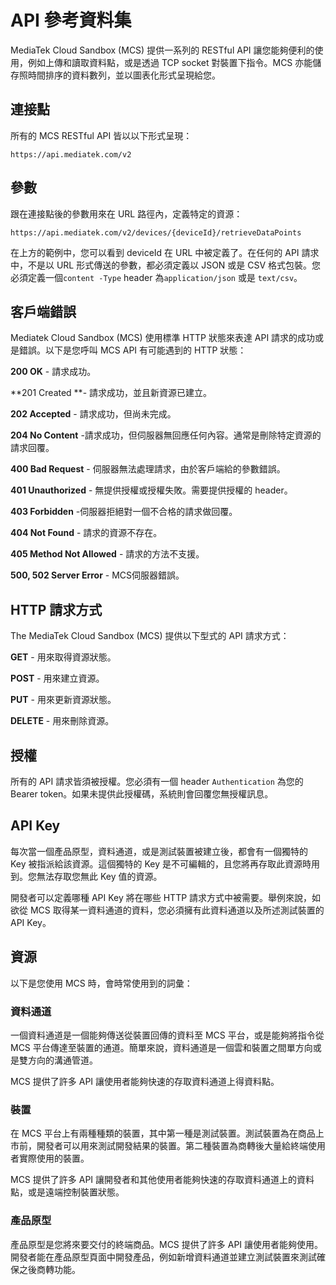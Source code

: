 # API 參考資料集

MediaTek Cloud Sandbox (MCS) 提供一系列的 RESTful API 讓您能夠便利的使用，例如上傳和讀取資料點，或是透過 TCP socket 對裝置下指令。MCS 亦能儲存照時間排序的資料數列，並以圖表化形式呈現給您。


## 連接點

所有的 MCS RESTful API 皆以以下形式呈現：

```
https://api.mediatek.com/v2
```

## 參數

跟在連接點後的參數用來在 URL 路徑內，定義特定的資源：

```
https://api.mediatek.com/v2/devices/{deviceId}/retrieveDataPoints

```

在上方的範例中，您可以看到 deviceId 在 URL 中被定義了。在任何的 API 請求中，不是以 URL 形式傳送的參數，都必須定義以 JSON 或是 CSV 格式包裝。您必須定義一個`content -Type` header 為`application/json` 或是 `text/csv`。


## 客戶端錯誤

Mediatek Cloud Sandbox (MCS) 使用標準 HTTP 狀態來表達 API 請求的成功或是錯誤。以下是您呼叫 MCS API 有可能遇到的 HTTP 狀態：

**200 OK** - 請求成功。

**201 Created **- 請求成功，並且新資源已建立。

**202 Accepted** - 請求成功，但尚未完成。

**204 No Content** -請求成功，但伺服器無回應任何內容。通常是刪除特定資源的請求回覆。

**400 Bad Request** - 伺服器無法處理請求，由於客戶端給的參數錯誤。

**401 Unauthorized** - 無提供授權或授權失敗。需要提供授權的 header。

**403 Forbidden** -伺服器拒絕對一個不合格的請求做回覆。

**404 Not Found** - 請求的資源不存在。

**405 Method Not Allowed** - 請求的方法不支援。

**500, 502 Server Error** - MCS伺服器錯誤。


## HTTP 請求方式

The MediaTek Cloud Sandbox (MCS) 提供以下型式的 API 請求方式：


**GET** - 用來取得資源狀態。

**POST** - 用來建立資源。

**PUT** - 用來更新資源狀態。

**DELETE** - 用來刪除資源。



## 授權

所有的 API 請求皆須被授權。您必須有一個 header `Authentication` 為您的 Bearer token。如果未提供此授權碼，系統則會回覆您無授權訊息。


## API Key

每次當一個產品原型，資料通道，或是測試裝置被建立後，都會有一個獨特的 Key 被指派給該資源。這個獨特的 Key 是不可編輯的，且您將再存取此資源時用到。您無法存取您無此 Key 值的資源。

開發者可以定義哪種 API Key 將在哪些 HTTP 請求方式中被需要。舉例來說，如欲從 MCS 取得某一資料通道的資料，您必須擁有此資料通道以及所述測試裝置的 API Key。


## 資源

以下是您使用 MCS 時，會時常使用到的詞彙：

### 資料通道

一個資料通道是一個能夠傳送從裝置回傳的資料至 MCS 平台，或是能夠將指令從 MCS 平台傳達至裝置的通道。簡單來說，資料通道是一個雲和裝置之間單方向或是雙方向的溝通管道。

MCS 提供了許多 API 讓使用者能夠快速的存取資料通道上得資料點。

### 裝置

在 MCS 平台上有兩種種類的裝置，其中第一種是測試裝置。測試裝置為在商品上市前，開發者可以用來測試開發結果的裝置。第二種裝置為商轉後大量給終端使用者實際使用的裝置。

MCS 提供了許多 API 讓開發者和其他使用者能夠快速的存取資料通道上的資料點，或是遠端控制裝置狀態。

### 產品原型

產品原型是您將來要交付的終端商品。MCS 提供了許多 API 讓使用者能夠使用。開發者能在產品原型頁面中開發產品，例如新增資料通道並建立測試裝置來測試確保之後商轉功能。


